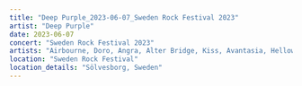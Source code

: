 ```yaml
---
title: "Deep Purple_2023-06-07_Sweden Rock Festival 2023"
artist: "Deep Purple"
date: 2023-06-07
concert: "Sweden Rock Festival 2023"
artists: "Airbourne, Doro, Angra, Alter Bridge, Kiss, Avantasia, Helloween, Deep Purple, Candlemass"
location: "Sweden Rock Festival"
location_details: "Sölvesborg, Sweden"
---
```

